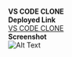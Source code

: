 **VS CODE CLONE**   
**Deployed Link**   
[VS CODE CLONE](https://ronak-vs-code.netlify.app/)   
**Screenshot**   
![Alt Text](https://github.com/ronakjavia/VS-Code-Clone/issues/1#issue-1560837847)
